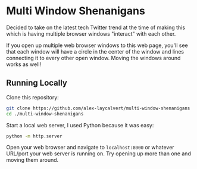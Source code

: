 # Multi Window Shenanigans

Decided to take on the latest tech Twitter trend at the time of making this which
is having multiple browser windows "interact" with each other.

If you open up multiple web browser windows to this web page, you'll see that each window will have a circle in the center of the window and lines connecting it to every other open window. Moving the windows around works as well!

## Running Locally

Clone this repository:

```bash
git clone https://github.com/alex-laycalvert/multi-window-shenanigans
cd ./multi-window-shenanigans
```

Start a local web server, I used Python because it was easy:

```bash
python -m http.server
```

Open your web browser and navigate to `localhost:8000` or whatever URL/port your web server is running on. Try opening up more than one and moving them around.

